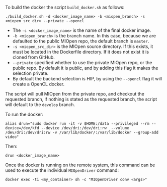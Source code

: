 

To build the docker the script `build_docker.sh` as follows:
```
./build_docker.sh -d <docker_image_name> -b <miopen_branch> -s <miopen_src_dir> --private --opencl
```

* The `-s <docker_image_name>` is the name of the final docker image.
* `-b <miopen_branch>` is the branch name. In this case, because we are defaulted to the public MIOpen repo, the default branch is `master`.
* `-s <miopen_src_dir>` is the MIOpen source directory. If this exists, it must be located in the Dockerfile directory. If it does not exist it is cloned from GitHub.
* `--private` specified whether to use the private MIOpen repo, or the public repo. By default it is public, and by adding this flag it makes the selection private.
* By default the backend selection is HIP, by using the `--opencl` flag it will create a OpenCL docker.


The script will pull MIOpen from the private repo, and checkout the requested branch, if nothing is stated as the requested branch, the script will default to the `develop` branch.


To run the docker:
```
alias drun="sudo docker run -it -v $HOME:/data --privileged --rm --device=/dev/kfd --device /dev/dri:/dev/dri:rw  --volume /dev/dri:/dev/dri:rw -v /var/lib/docker/:/var/lib/docker --group-add video"
```
Then:
```
drun <docker_image_name>
```

Once the docker is running on the remote system, this command can be used to execute the individual `MIOpenDriver` command:

```
docker exec -ti <my_container> sh -c "MIOpenDriver conv <args>"
```

